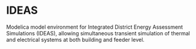 IDEAS
=====

Modelica model environment for Integrated District Energy Assessment Simulations (IDEAS), allowing simultaneous transient simulation of thermal and electrical systems at both building and feeder level.
